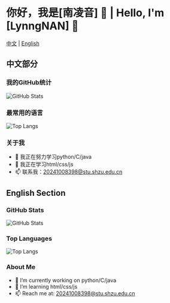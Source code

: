# 你好，我是[南凌音] 👋 | Hello, I'm [LynngNAN] 👋

[中文](#中文部分) | [English](#english-section)

## 中文部分

### 我的GitHub统计

![GitHub Stats](https://github-readme-stats.vercel.app/api?username=nanlingyin&show_icons=true&theme=radical)

### 最常用的语言

![Top Langs](https://github-readme-stats.vercel.app/api/top-langs/?username=nanlingyin&layout=compact&theme=radical)

### 关于我

- 🔭 我正在努力学习python/C/java
- 🌱 我正在学习html/css/js
- 📫 联系我：20241008398@stu.shzu.edu.cn

## English Section

### GitHub Stats

![GitHub Stats](https://github-readme-stats.vercel.app/api?username=nanlingyin&show_icons=true&theme=radical)

### Top Languages

![Top Langs](https://github-readme-stats.vercel.app/api/top-langs/?username=nanlingyin&layout=compact&theme=radical)

### About Me

- 🔭 I’m currently working on python/C/java
- 🌱 I’m learning html/css/js
- 📫 Reach me at: 20241008398@stu.shzu.edu.cn

